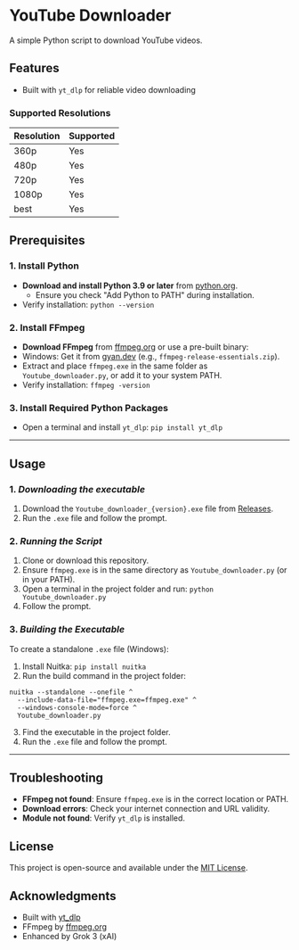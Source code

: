 # YouTube Downloader

A simple Python script to download YouTube videos.

## Features
- Built with `yt_dlp` for reliable video downloading
### Supported Resolutions
| Resolution | Supported |
|------------|-----------|
| 360p       | Yes       |
| 480p       | Yes       |
| 720p       | Yes       |
| 1080p      | Yes       |
| best       | Yes       |

## Prerequisites

### 1. Install Python
- **Download and install Python 3.9 or later** from [python.org](https://www.python.org/downloads/).
  - Ensure you check "Add Python to PATH" during installation.
- Verify installation: `python --version`


### 2. Install FFmpeg
- **Download FFmpeg** from [ffmpeg.org](https://ffmpeg.org/download.html) or use a pre-built binary:
- Windows: Get it from [gyan.dev](https://www.gyan.dev/ffmpeg/builds/) (e.g., `ffmpeg-release-essentials.zip`).
- Extract and place `ffmpeg.exe` in the same folder as `Youtube_downloader.py`, or add it to your system PATH.
- Verify installation: `ffmpeg -version`

### 3. Install Required Python Packages
- Open a terminal and install `yt_dlp`: `pip install yt_dlp`

---
## Usage

### 1. *Downloading the executable*
1. Download the `Youtube_downloader_{version}.exe` file from [Releases](https://github.com/gulf1324/Youtube_downloader/releases).
2. Run the `.exe` file and follow the prompt.

### 2. *Running the Script*
1. Clone or download this repository.
2. Ensure `ffmpeg.exe` is in the same directory as `Youtube_downloader.py` (or in your PATH).
3. Open a terminal in the project folder and run: `python Youtube_downloader.py`
4. Follow the prompt.

### 3. *Building the Executable*
To create a standalone `.exe` file (Windows):
1. Install Nuitka: `pip install nuitka`
2. Run the build command in the project folder: 
```
nuitka --standalone --onefile ^
  --include-data-file="ffmpeg.exe=ffmpeg.exe" ^
  --windows-console-mode=force ^
  Youtube_downloader.py
```
3. Find the executable in the project folder.
4. Run the `.exe` file and follow the prompt.

---


## Troubleshooting
- **FFmpeg not found**: Ensure `ffmpeg.exe` is in the correct location or PATH.
- **Download errors**: Check your internet connection and URL validity.
- **Module not found**: Verify `yt_dlp` is installed.

## License
This project is open-source and available under the [MIT License](LICENSE).

## Acknowledgments
- Built with [yt_dlp](https://github.com/yt-dlp/yt-dlp)
- FFmpeg by [ffmpeg.org](https://ffmpeg.org/)
- Enhanced by Grok 3 (xAI)